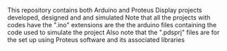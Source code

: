 This repository contains both Arduino and Proteus Display projects developed, designed and and simulated
Note that all the projects with codes have the ".ino"  extensions are the the arduino files containing the code used to simulate the project
Also note that the ".pdsprj" files are for the set up using Proteus software and its associated libraries 
